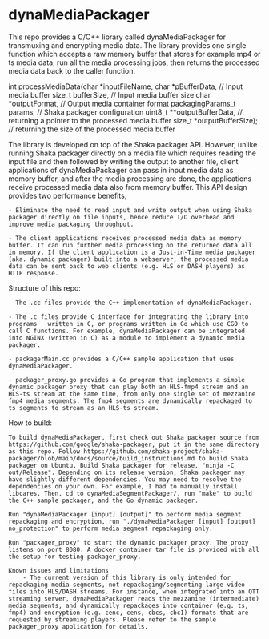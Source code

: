 # dynaMediaPackager
This repo provides a C/C++ library called dynaMediaPackager for transmuxing and encrypting media data. The library provides one single function which accepts a raw memory buffer that stores for example mp4 or ts media data, run all the media processing jobs, then returns the processed media data back to the caller function. 

int processMediaData(char *inputFileName, 
                     char *pBufferData, // Input media buffer
                     size_t bufferSize, // Input media buffer size
                     char *outputFormat, // Output media container format
                     packagingParams_t params, // Shaka packager configuration
                     uint8_t **outputBufferData, // returning a pointer to the processed media buffer
                     size_t *outputBufferSize); // returning the size of the processed media buffer

The library is developed on top of the Shaka packager API. However, unlike running Shaka packager directly on a media file which requires reading the input file and then followed by writing the output to another file, client applications of dynaMediaPackager can pass in input media data as memory buffer, and after the media processing are done, the applications receive processed media data also from memory buffer. This API design provides two performance benefits, 

    - Eliminate the need to read input and write output when using Shaka packager directly on file inputs, hence reduce I/O overhead and improve media packaging throughput.

    - The client applications receives processed media data as memory buffer. It can run further media processing on the returned data all in memory. If the client application is a Just-in-Time media packager (aka. dynamic packager) built into a webserver, the processed media data can be sent back to web clients (e.g. HLS or DASH players) as HTTP response.  

Structure of this repo:

    - The .cc files provide the C++ implementation of dynaMediaPackager.

    - The .c files provide C interface for integrating the library into programs   written in C, or programs written in Go which use CGO to call C functions. For example, dynaMediaPackager can be integrated into NGINX (written in C) as a module to implement a dynamic media packager.

    - packagerMain.cc provides a C/C++ sample application that uses dynaMediaPackager.

    - packager_proxy.go provides a Go program that implements a simple dynamic packager proxy that can play both an HLS-fmp4 stream and an HLS-ts stream at the same time, from only one single set of mezzanine fmp4 media segments. The fmp4 segments are dynamically repackaged to ts segments to stream as an HLS-ts stream.

How to build:

    To build dynaMediaPackager, first check out Shaka packager source from https://github.com/google/shaka-packager, put it in the same directory as this repo. Follow https://github.com/shaka-project/shaka-packager/blob/main/docs/source/build_instructions.md to build Shaka packager on Ubuntu. Build Shaka packager for release, "ninja -C out/Release". Depending on its release version, Shaka packager may have slightly different dependencies. You may need to resolve the dependencies on your own. For example, I had to manually install libcares. Then, cd to dynaMediaSegmentPackager/, run "make" to build the C++ sample packager, and the Go dynamic packager. 

    Run "dynaMediaPackager [input] [output]" to perform media segment repackaging and encryption, run "./dynaMediaPackager [input] [output] no_protection" to perform media segment repackaging only. 

    Run "packager_proxy" to start the dynamic packager proxy. The proxy listens on port 8080. A docker container tar file is provided with all the setup for testing packager_proxy. 

    Known issues and limitations
        - The current version of this library is only intended for repackaging media segments, not repackaging/segmenting large video files into HLS/DASH streams. For instance, when integrated into an OTT streaming server, dynaMediaPackager reads the mezzanine (intermediate) media segments, and dynamically repackages into container (e.g. ts, fmp4) and encryption (e.g. cenc, cens, cbcs, cbc1) formats that are requested by streaming players. Please refer to the sample packager_proxy application for details.  